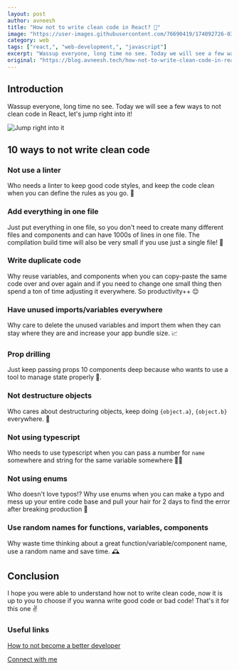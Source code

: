 ```yaml
---
layout: post
author: avneesh
title: "How not to write clean code in React? 🧹"
image: "https://user-images.githubusercontent.com/76690419/174092726-03b0760f-1385-45f9-9680-9c617ff3adef.png"
category: web
tags: ["react,", "web-development,", "javascript"]
excerpt: "Wassup everyone, long time no see. Today we will see a few ways to not clean code in React, let's jump right into it!"
original: "https://blog.avneesh.tech/how-not-to-write-clean-code-in-react"
---
```


## Introduction
Wassup everyone, long time no see. Today we will see a few ways to not clean code in React, let's jump right into it!

![Jump right into it](https://media1.giphy.com/media/iMBEgyXkFBtdCFS93i/200.gif)

## 10 ways to not write clean code

### Not use a linter
Who needs a linter to keep good code styles, and keep the code clean when you can define the rules as you go.  🚨

### Add everything in one file
Just put everything in one file, so you don't need to create many different files and components and can have 1000s of lines in one file. The compilation build time will also be very small if you use just a single file! 🙈

### Write duplicate code
Why reuse variables, and components when you can copy-paste the same code over and over again and if you need to change one small thing then spend a ton of time adjusting it everywhere. So productivity++ 😌

### Have unused imports/variables everywhere
Why care to delete the unused variables and import them when they can stay where they are and increase your app bundle size. 📈

### Prop drilling
Just keep passing props 10 components deep because who wants to use a tool to manage state properly 🥱.

### Not destructure objects
Who cares about destructuring objects, keep doing `{object.a}`, `{object.b}` everywhere. 🧐

### Not using typescript
Who needs to use typescript when you can pass a number for `name` somewhere and string for the same variable somewhere 🤷‍♂️

### Not using enums
Who doesn't love typos!? Why use enums when you can make a typo and mess up your entire code base and pull your hair for 2 days to find the error after breaking production 🤡

### Use random names for functions, variables, components
Why waste time thinking about a great function/variable/component name, use a random name and save time. 🕰

## Conclusion
I hope you were able to understand how not to write clean code, now it is up to you to choose if you wanna write good code or bad code! That's it for this one ✌️

### Useful links

[How to not become a better developer](https://blog.avneesh.tech/how-to-not-become-a-better-developer)

[Connect with me](https://links.avneesh.tech/)

